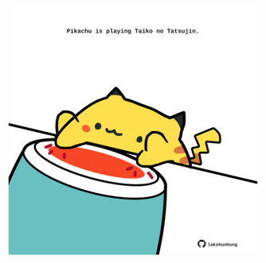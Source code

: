 <!-- built at 06/04/2025, 17:00:36 UTC -->
<p align="center">
  <img width="500" height="500" src="./ReadmeImage.svg">
</p>
